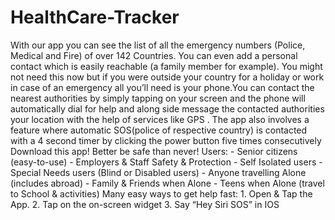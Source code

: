 # HealthCare-Tracker
With our app you can see the list of all the emergency numbers (Police, Medical and Fire) of over 142 Countries. You can even add a personal contact which is easily reachable (a family member for example).  You might not need this now but if you were outside your country for a holiday or work in case of an emergency all you’ll need is your phone.You can contact the nearest authorities by simply tapping on your screen and the phone will automatically dial for help and along side message the contacted authorities your location with the help of services like GPS .  The app also involves a feature where automatic SOS(police of respective country) is contacted with a 4 second timer by clicking the power button five times consecutively   Download this app! Better be safe than never!  Users: - Senior citizens (easy-to-use) - Employers &amp; Staff Safety &amp; Protection - Self Isolated users - Special Needs users (Blind or Disabled users) - Anyone travelling Alone (includes abroad) - Family &amp; Friends when Alone - Teens when Alone (travel to School &amp; activities)  Many easy ways to get help fast: 1. Open &amp; Tap the App. 2. Tap on the on-screen widget  3. Say “Hey Siri SOS” in IOS

